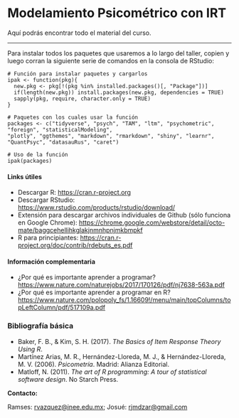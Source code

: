 # Modelamiento Psicométrico con IRT

Aquí podrás encontrar todo el material del curso.
***

Para instalar todos los paquetes que usaremos a lo largo del taller, copien y luego corran la siguiente serie de comandos en la consola de RStudio:

```
# Función para instalar paquetes y cargarlos
ipak <- function(pkg){
  new.pkg <- pkg[!(pkg %in% installed.packages()[, "Package"])]
  if(length(new.pkg)) install.packages(new.pkg, dependencies = TRUE)
  sapply(pkg, require, character.only = TRUE)
}

# Paquetes con los cuales usar la función
packages <- c("tidyverse", "psych", "TAM", "ltm", "psychometric", "foreign", "statisticalModeling", 
"plotly", "ggthemes", "markdown", "rmarkdown", "shiny", "learnr", "QuantPsyc", "datasauRus", "caret")

# Uso de la función
ipak(packages)
```



#### Links útiles

* Descargar R: https://cran.r-project.org
* Descargar RStudio: https://www.rstudio.com/products/rstudio/download/
* Extensión para descargar archivos individuales de Github (sólo funciona en Google Chrome):
https://chrome.google.com/webstore/detail/octo-mate/baggcehellihkglakjnmnhpnjmkbmpkf
* R para principiantes: https://cran.r-project.org/doc/contrib/rdebuts_es.pdf

#### Información complementaria
* ¿Por qué es importante aprender a programar? https://www.nature.com/naturejobs/2017/170126/pdf/nj7638-563a.pdf
* ¿Por qué es importante aprender a programar en R? 
https://www.nature.com/polopoly_fs/1.16609!/menu/main/topColumns/topLeftColumn/pdf/517109a.pdf

### Bibliografía básica

- Baker, F. B., & Kim, S. H. (2017). *The Basics of Item Response Theory Using R*.
- Martínez Arias, M. R., Hernández-Lloreda, M. J., & Hernández-Lloreda, M. V. (2006). *Psicometría*. Madrid: Alianza Editorial.
- Matloff, N. (2011). *The art of R programming: A tour of statistical software design*. No Starch Press.

**Contacto:**

Ramses: rvazquez@inee.edu.mx; Josué: rjmdzar@gmail.com
